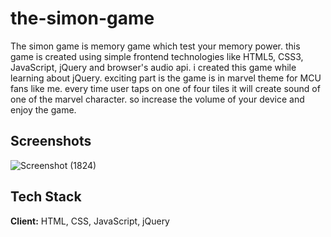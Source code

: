 
# the-simon-game

The simon game is memory game which test your memory power. this game is created using simple frontend technologies like HTML5, CSS3, JavaScript, jQuery and browser's audio api. i created this game while learning about jQuery. exciting part is the game is in marvel theme for MCU fans like me. every time user taps on one of four tiles it will create sound of one of the marvel character. so increase the volume of your device and enjoy the game.


## Screenshots

![Screenshot (1824)](https://user-images.githubusercontent.com/66353781/211155834-cd7d8b1e-0619-4314-b398-d360992fc02a.png)


## Tech Stack

**Client:** HTML, CSS, JavaScript, jQuery
